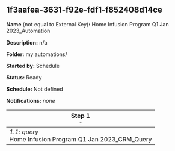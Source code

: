 ## 1f3aafea-3631-f92e-fdf1-f852408d14ce

**Name** (not equal to External Key)**:** Home Infusion Program Q1 Jan 2023_Automation

**Description:** n/a

**Folder:** my automations/

**Started by:** Schedule

**Status:** Ready

**Schedule:** Not defined

**Notifications:** _none_


| Step 1<br>_<small>-</small>_ |
| --- |
| _1.1: query_<br>Home Infusion Program Q1 Jan 2023_CRM_Query |
